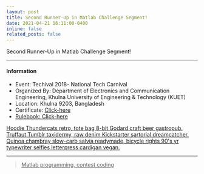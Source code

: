 ```yaml
---
layout: post
title: Second Runner-Up in Matlab Challenge Segment!
date: 2021-04-21 16:11:00-0400
inline: false
related_posts: false
---
```


Second Runner-Up in Matlab Challenge Segment!

***

#### Information
<ul>
    <li>Event: Techival 2018- National Tech Carnival</li>
    <li>Organized By: Department of Electronics and Communication Engineering, Khulna University of Engineering & Technology (KUET)</li>
    <li>Location: Khulna 9203, Bangladesh</li>
    <li>Certificate: <a href="https://drive.google.com/file/d/1FHZFDa9AAYZMMEVC8kcxL6iC5NqsGSRU/view?usp=drivesdk">Click-here</li>
        <li>Rulebook: <a href="https://drive.google.com/file/d/1hMd9_SZebEngAFQr8Ig-81qVCFxrqv4_/view?usp=drivesdk">Click-here</li>
</ul>

Hoodie Thundercats retro, tote bag 8-bit Godard craft beer gastropub. Truffaut Tumblr taxidermy, raw denim Kickstarter sartorial dreamcatcher. Quinoa chambray slow-carb salvia readymade, bicycle rights 90's yr typewriter selfies letterpress cardigan vegan.

***

> Matlab programming, contest coding
